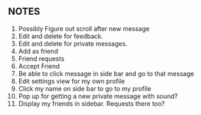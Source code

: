 ## NOTES

1. Possibly Figure out scroll after new message
2. Edit and delete for feedback.
3. Edit and delete for private messages.
4. Add as friend
5. Friend requests
6. Accept Friend
7. Be able to click message in side bar and go to that message
8. Edit settings view for my own profile
9. Click my name on side bar to go to my profile
10. Pop up for getting a new private message with sound?
11. Display my friends in sidebar. Requests there too?
